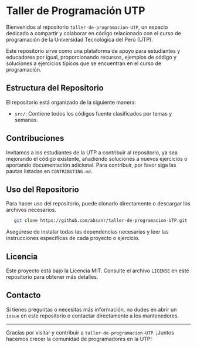 # Taller de Programación UTP

Bienvenidos al repositorio `taller-de-programacion-UTP`, un espacio dedicado a compartir y colaborar en código relacionado con el curso de programación de la Universidad Tecnológica del Perú (UTP).

Este repositorio sirve como una plataforma de apoyo para estudiantes y educadores por igual, proporcionando recursos, ejemplos de código y soluciones a ejercicios típicos que se encuentran en el curso de programación.

## Estructura del Repositorio

El repositorio está organizado de la siguiente manera:

- `src/`: Contiene todos los códigos fuente clasificados por temas y semanas.
<!-- - `docs/`: Documentación relevante para los ejercicios y proyectos.
- `bin/`: Binarios y ejecutables compilados de los ejemplos de código.
- `test/`: Pruebas unitarias para asegurar la calidad y el funcionamiento del código. -->

## Contribuciones

Invitamos a los estudiantes de la UTP a contribuir al repositorio, ya sea mejorando el código existente, añadiendo soluciones a nuevos ejercicios o aportando documentación adicional. Para contribuir, por favor siga las pautas listadas en `CONTRIBUTING.md`.

## Uso del Repositorio

Para hacer uso del repositorio, puede clonarlo directamente o descargar los archivos necesarios.

```bash
   git clone https://github.com/absanr/taller-de-programacion-UTP.git
   ```

Asegúrese de instalar todas las dependencias necesarias y leer las instrucciones específicas de cada proyecto o ejercicio.

## Licencia

Este proyecto está bajo la Licencia MIT. Consulte el archivo `LICENSE` en este repositorio para obtener más detalles.

## Contacto

Si tienes preguntas o necesitas más información, no dudes en abrir un `issue` en este repositorio o contactar directamente a los mantenedores.

---

Gracias por visitar y contribuir a `taller-de-programacion-UTP`. ¡Juntos hacemos crecer la comunidad de programadores en la UTP!

